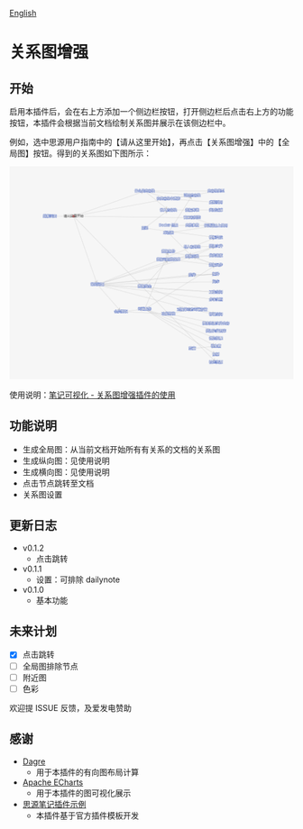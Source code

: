 [English](https://github.com/shenjinglei/siyuan-plugin-graph-enhance/blob/main/README.md)

# 关系图增强

## 开始

启用本插件后，会在右上方添加一个侧边栏按钮，打开侧边栏后点击右上方的功能按钮，本插件会根据当前文档绘制关系图并展示在该侧边栏中。

例如，选中思源用户指南中的【请从这里开始】，再点击【关系图增强】中的【全局图】按钮。得到的关系图如下图所示：

![预览图](https://github.com/shenjinglei/siyuan-plugin-graph-enhance/raw/main/preview.png)

使用说明：[笔记可视化 - 关系图增强插件的使用](https://ld246.com/article/1696579047798)

## 功能说明

- 生成全局图：从当前文档开始所有有关系的文档的关系图
- 生成纵向图：见使用说明
- 生成横向图：见使用说明
- 点击节点跳转至文档
- 关系图设置

## 更新日志

- v0.1.2
  - 点击跳转
- v0.1.1
  - 设置：可排除 dailynote
- v0.1.0
  - 基本功能

## 未来计划

- [x] 点击跳转
- [ ] 全局图排除节点
- [ ] 附近图
- [ ] 色彩

欢迎提 ISSUE 反馈，及爱发电赞助

## 感谢

- [Dagre](https://github.com/dagrejs/dagre)
  - 用于本插件的有向图布局计算
- [Apache ECharts](https://echarts.apache.org/en/index.html)
  - 用于本插件的图可视化展示
- [思源笔记插件示例](https://github.com/siyuan-note/plugin-sample)
  - 本插件基于官方插件模板开发
